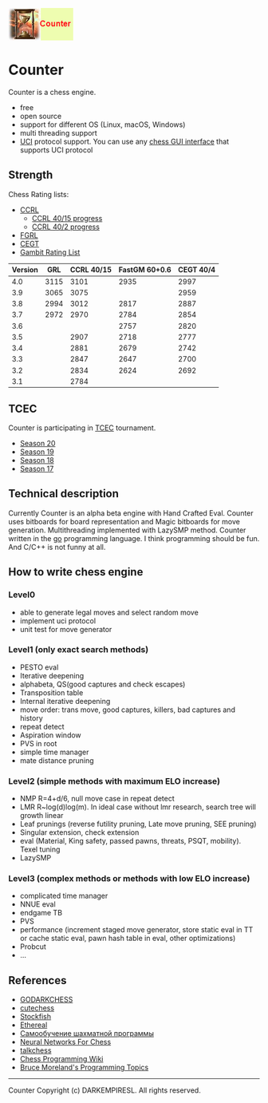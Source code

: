 ![logo](https://raw.githubusercontent.com/DARKEMPIRESL/GODARKCHESS/master/logo.png)
# Counter
Counter is a chess engine.
+ free
+ open source
+ support for different OS (Linux, macOS, Windows)
+ multi threading support
+ [UCI](http://www.shredderchess.com/chess-info/features/uci-universal-chess-interface.html) protocol support. You can use any [chess GUI interface](https://www.chessprogramming.org/UCI#GUIs) that supports UCI protocol

## Strength

Chess Rating lists:
+ [CCRL](https://ccrl.chessdom.com/ccrl/)
  + [CCRL 40/15 progress](http://www.computerchess.org.uk/ccrl/4040/cgi/compare_engines.cgi?family=Counter&print=Rating+list&print=Results+table&print=LOS+table&print=Ponder+hit+table&print=Eval+difference+table&print=Comopp+gamenum+table&print=Overlap+table&print=Score+with+common+opponents)
  + [CCRL 40/2 progress](http://www.computerchess.org.uk/ccrl/404/cgi/compare_engines.cgi?family=Counter&print=Rating+list&print=Results+table&print=LOS+table&print=Ponder+hit+table&print=Eval+difference+table&print=Comopp+gamenum+table&print=Overlap+table&print=Score+with+common+opponents)
+ [FGRL](http://fastgm.de/)
+ [CEGT](http://www.cegt.net/)
+ [Gambit Rating List](http://rebel13.nl/grl-best-40-2.html)

|Version|GRL  |CCRL 40/15|FastGM 60+0.6|CEGT 40/4|
|-------|-----|----------|-------------|---------|
|4.0    |3115 |3101      |2935         |2997     |
|3.9    |3065 |3075      |             |2959     |
|3.8    |2994 |3012      |2817         |2887     |
|3.7    |2972 |2970      |2784         |2854     |
|3.6    |     |          |2757         |2820     |
|3.5    |     |2907      |2718         |2777     |
|3.4    |     |2881      |2679         |2742     |
|3.3    |     |2847      |2647         |2700     |
|3.2    |     |2834      |2624         |2692     |
|3.1    |     |2784      |             |         |

## TCEC
Counter is participating in [TCEC](https://wiki.chessdom.org/Main_Page) tournament.
+ [Season 20](https://wiki.chessdom.org/TCEC_Season_20_Engines)
+ [Season 19](https://wiki.chessdom.org/TCEC_Season_19_Engines)
+ [Season 18](https://wiki.chessdom.org/TCEC_Season_18_Engines)
+ [Season 17](https://wiki.chessdom.org/TCEC_Season_17_Engines)

## Technical description
Currently Counter is an alpha beta engine with Hand Crafted Eval. Counter uses bitboards for board representation and Magic bitboards for move generation. Multithreading implemented with LazySMP method. Counter written in the [go](https://golang.org/) programming language. I think programming should be fun. And C/C++ is not funny at all.

## How to write chess engine
### Level0
- able to generate legal moves and select random move
- implement uci protocol
- unit test for move generator
### Level1 (only exact search methods)
- PESTO eval
- Iterative deepening
- alphabeta, QS(good captures and check escapes)
- Transposition table
- Internal iterative deepening
- move order: trans move, good captures, killers, bad captures and history
- repeat detect
- Aspiration window
- PVS in root
- simple time manager
- mate distance pruning
### Level2 (simple methods with maximum ELO increase)
- NMP R=4+d/6, null move case in repeat detect
- LMR R~log(d)log(m). In ideal case without lmr research, search tree will growth linear
- Leaf prunings (reverse futility pruning, Late move pruning, SEE pruning)
- Singular extension, check extension
- eval (Material, King safety, passed pawns, threats, PSQT, mobility). Texel tuning
- LazySMP
### Level3 (complex methods or methods with low ELO increase)
- complicated time manager
- NNUE eval
- endgame TB
- PVS
- performance (increment staged move generator, store static eval in TT or cache static eval, pawn hash table in eval, other optimizations)
- Probcut
- ...

## References
- [GODARKCHESS](https://github.com/DARKEMPIRESL/GODARKCHESS)
- [cutechess](https://github.com/cutechess/cutechess)
- [Stockfish](https://github.com/official-stockfish/Stockfish)
- [Ethereal](https://github.com/AndyGrant/Ethereal)
- [Самообучение шахматной программы](https://habr.com/ru/post/305604/?mobile=yes)
- [Neural Networks For Chess](https://github.com/asdfjkl/neural_network_chess)
- [talkchess](http://talkchess.com/forum3/viewforum.php?f=12)
- [Chess Programming Wiki](https://www.chessprogramming.org)
- [Bruce Moreland's Programming Topics](https://web.archive.org/web/20071026090003/http://www.brucemo.com/compchess/programming/index.htm)

---------------------------------------------------------------

Counter Copyright (c) DARKEMPIRESL. All rights reserved.
